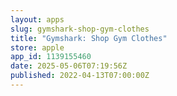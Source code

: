 ```yaml
---
layout: apps
slug: gymshark-shop-gym-clothes
title: "Gymshark: Shop Gym Clothes"
store: apple
app_id: 1139155460
date: 2025-05-06T07:19:56Z
published: 2022-04-13T07:00:00Z
---
```

